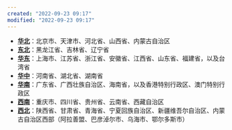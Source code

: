 ```yaml
---
created: "2022-09-23 09:17"
modified: "2022-09-23 09:17"
---
```


- **[华北](https://baike.baidu.com/item/%E5%8D%8E%E5%8C%97)**：北京市、天津市、河北省、山西省、内蒙古自治区
- **[东北](https://baike.baidu.com/item/%E4%B8%9C%E5%8C%97)**：黑龙江省、吉林省、辽宁省
- **[华东](https://baike.baidu.com/item/%E5%8D%8E%E4%B8%9C)**：上海市、江苏省、浙江省、安徽省、江西省、山东省、福建省，以及台湾省
- **[华中](https://baike.baidu.com/item/%E5%8D%8E%E4%B8%AD)**：河南省、湖北省、湖南省
- **[华南](https://baike.baidu.com/item/%E5%8D%8E%E5%8D%97)**：广东省、广西壮族自治区、海南省，以及香港特别行政区、澳门特别行政区
- **[西南](https://baike.baidu.com/item/%E8%A5%BF%E5%8D%97)**：重庆市、四川省、贵州省、云南省、西藏自治区
- **[西北](https://baike.baidu.com/item/%E8%A5%BF%E5%8C%97)**：陕西省、甘肃省、青海省、宁夏回族自治区、新疆维吾尔自治区、内蒙古自治区西部（阿拉善盟、巴彦淖尔市、乌海市、鄂尔多斯市）